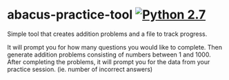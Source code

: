 # abacus-practice-tool [![Python 2.7](https://img.shields.io/badge/python-2.7-blue.svg)](https://www.python.org/downloads/release/python-270/)

Simple tool that creates addition problems and a file to track progress.

It will prompt you for how many questions you would like to complete.
Then generate addition problems consisting of numbers between 1 and 1000. 
After completing the problems, it will prompt you for the data from your practice session. (ie. number of incorrect answers)
